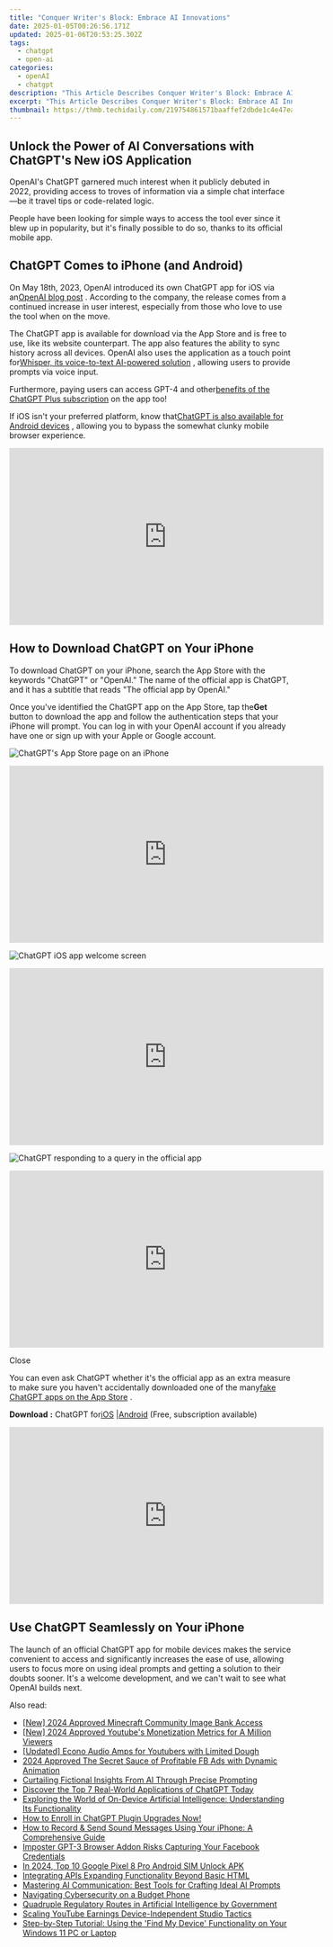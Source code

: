```yaml
---
title: "Conquer Writer's Block: Embrace AI Innovations"
date: 2025-01-05T00:26:56.171Z
updated: 2025-01-06T20:53:25.302Z
tags:
  - chatgpt
  - open-ai
categories:
  - openAI
  - chatgpt
description: "This Article Describes Conquer Writer's Block: Embrace AI Innovations"
excerpt: "This Article Describes Conquer Writer's Block: Embrace AI Innovations"
thumbnail: https://thmb.techidaily.com/219754861571baaffef2dbde1c4e47ea4bf551dd4082ac6c30e6e25f75285938.jpg
---
```


## Unlock the Power of AI Conversations with ChatGPT's New iOS Application

 OpenAI's ChatGPT garnered much interest when it publicly debuted in 2022, providing access to troves of information via a simple chat interface—be it travel tips or code-related logic.

 People have been looking for simple ways to access the tool ever since it blew up in popularity, but it's finally possible to do so, thanks to its official mobile app.

## ChatGPT Comes to iPhone (and Android)

 On May 18th, 2023, OpenAI introduced its own ChatGPT app for iOS via an[OpenAI blog post](https://openai.com/blog/introducing-the-chatgpt-app-for-ios) . According to the company, the release comes from a continued increase in user interest, especially from those who love to use the tool when on the move.

 The ChatGPT app is available for download via the App Store and is free to use, like its website counterpart. The app also features the ability to sync history across all devices. OpenAI also uses the application as a touch point for[Whisper, its voice-to-text AI-powered solution](https://www.makeuseof.com/dictate-documents-openai-whisper/) , allowing users to provide prompts via voice input.

 Furthermore, paying users can access GPT-4 and other[benefits of the ChatGPT Plus subscription](https://www.makeuseof.com/chatgpt-plus-subscription-worth-it/) on the app too!

 If iOS isn't your preferred platform, know that[ChatGPT is also available for Android devices](https://www.makeuseof.com/chatgpt-is-now-available-on-android/) , allowing you to bypass the somewhat clunky mobile browser experience.

<!-- affiliate ads begin -->
<iframe width="560" height="315" src="https://www.youtube.com/embed/UJJbj1vbzs8?si=X3zd8thLJKprfuEa" title="YouTube video player" frameborder="0" allow="accelerometer; autoplay; clipboard-write; encrypted-media; gyroscope; picture-in-picture; web-share" referrerpolicy="strict-origin-when-cross-origin" allowfullscreen></iframe>
<!-- affiliate ads end -->

## How to Download ChatGPT on Your iPhone

 To download ChatGPT on your iPhone, search the App Store with the keywords "ChatGPT" or "OpenAI." The name of the official app is ChatGPT, and it has a subtitle that reads "The official app by OpenAI."

 Once you've identified the ChatGPT app on the App Store, tap the**Get** button to download the app and follow the authentication steps that your iPhone will prompt. You can log in with your OpenAI account if you already have one or sign up with your Apple or Google account.

![ChatGPT's App Store page on an iPhone](https://static1.makeuseofimages.com/wordpress/wp-content/uploads/2023/08/chatgpt-s-app-store-page-on-an-iphone.jpg)

<!-- affiliate ads begin -->
<iframe width="560" height="315" src="https://www.youtube.com/embed/H2cXnI9oOvM?si=3nz2sBB124ln-83T" title="YouTube video player" frameborder="0" allow="accelerometer; autoplay; clipboard-write; encrypted-media; gyroscope; picture-in-picture; web-share" referrerpolicy="strict-origin-when-cross-origin" allowfullscreen></iframe>
<!-- affiliate ads end -->

![ChatGPT iOS app welcome screen](https://static1.makeuseofimages.com/wordpress/wp-content/uploads/2023/08/chatgpt-ios-app-welcome-screen.jpg)

<!-- affiliate ads begin -->
<iframe width="560" height="315" src="https://www.youtube.com/embed/sn2STvYRVb8?si=Z-XhJJ1Mc-Em5Kqy" title="YouTube video player" frameborder="0" allow="accelerometer; autoplay; clipboard-write; encrypted-media; gyroscope; picture-in-picture; web-share" referrerpolicy="strict-origin-when-cross-origin" allowfullscreen></iframe>
<!-- affiliate ads end -->

![ChatGPT responding to a query in the official app](https://static1.makeuseofimages.com/wordpress/wp-content/uploads/2023/08/chatgpt-responding-to-a-query-in-the-official-app.jpg)

<!-- affiliate ads begin -->
<iframe width="560" height="315" src="https://www.youtube.com/embed/fqBKCGAKHmA?si=OkoaI17nE5qNqTHj" title="YouTube video player" frameborder="0" allow="accelerometer; autoplay; clipboard-write; encrypted-media; gyroscope; picture-in-picture; web-share" referrerpolicy="strict-origin-when-cross-origin" allowfullscreen></iframe>
<!-- affiliate ads end -->

Close

 You can even ask ChatGPT whether it's the official app as an extra measure to make sure you haven't accidentally downloaded one of the many[fake ChatGPT apps on the App Store](https://www.makeuseof.com/how-to-spot-fake-chatgpt-app-on-apple-app-store/) .

**Download** **:** ChatGPT for[iOS](http://apps.apple.com/app/openai-chatgpt/id6448311069) |[Android](https://www.anrdoezrs.net/links/7251228/type/dlg/sid/UUmuoUeUpU2025542/https://play.google.com/store/apps/details?id=com.openai.chatgpt&hl=en&gl=US) (Free, subscription available)

<!-- affiliate ads begin -->
<iframe width="560" height="315" src="https://www.youtube.com/embed/_O8m9KphYzs?si=jITthzeyX_Kmt9X2" title="YouTube video player" frameborder="0" allow="accelerometer; autoplay; clipboard-write; encrypted-media; gyroscope; picture-in-picture; web-share" referrerpolicy="strict-origin-when-cross-origin" allowfullscreen></iframe>
<!-- affiliate ads end -->

## Use ChatGPT Seamlessly on Your iPhone

 The launch of an official ChatGPT app for mobile devices makes the service convenient to access and significantly increases the ease of use, allowing users to focus more on using ideal prompts and getting a solution to their doubts sooner. It's a welcome development, and we can't wait to see what OpenAI builds next.

<ins class="adsbygoogle"
     style="display:block"
     data-ad-format="autorelaxed"
     data-ad-client="ca-pub-7571918770474297"
     data-ad-slot="1223367746"></ins>

<ins class="adsbygoogle"
     style="display:block"
     data-ad-client="ca-pub-7571918770474297"
     data-ad-slot="8358498916"
     data-ad-format="auto"
     data-full-width-responsive="true"></ins>

<span class="atpl-alsoreadstyle">Also read:</span>
<div><ul>
<li><a href="https://youtube-web.techidaily.com/024-approved-minecraft-community-image-bank-access/"><u>[New] 2024 Approved Minecraft Community Image Bank Access</u></a></li>
<li><a href="https://youtube-data.techidaily.com/024-approved-youtubes-monetization-metrics-for-a-million-viewers/"><u>[New] 2024 Approved Youtube's Monetization Metrics for A Million Viewers</u></a></li>
<li><a href="https://youtube-zero.techidaily.com/ed-econo-audio-amps-for-youtubers-with-limited-dough/"><u>[Updated] Econo Audio Amps for Youtubers with Limited Dough</u></a></li>
<li><a href="https://facebook-video-files.techidaily.com/2024-approved-the-secret-sauce-of-profitable-fb-ads-with-dynamic-animation/"><u>2024 Approved The Secret Sauce of Profitable FB Ads with Dynamic Animation</u></a></li>
<li><a href="https://tech-haven.techidaily.com/curtailing-fictional-insights-from-ai-through-precise-prompting/"><u>Curtailing Fictional Insights From AI Through Precise Prompting</u></a></li>
<li><a href="https://tech-haven.techidaily.com/discover-the-top-7-real-world-applications-of-chatgpt-today/"><u>Discover the Top 7 Real-World Applications of ChatGPT Today</u></a></li>
<li><a href="https://tech-haven.techidaily.com/exploring-the-world-of-on-device-artificial-intelligence-understanding-its-functionality/"><u>Exploring the World of On-Device Artificial Intelligence: Understanding Its Functionality</u></a></li>
<li><a href="https://tech-haven.techidaily.com/how-to-enroll-in-chatgpt-plugin-upgrades-now/"><u>How to Enroll in ChatGPT Plugin Upgrades Now!</u></a></li>
<li><a href="https://techtrends.techidaily.com/how-to-record-and-send-sound-messages-using-your-iphone-a-comprehensive-guide/"><u>How to Record & Send Sound Messages Using Your iPhone: A Comprehensive Guide</u></a></li>
<li><a href="https://tech-haven.techidaily.com/imposter-gpt-3-browser-addon-risks-capturing-your-facebook-credentials/"><u>Imposter GPT-3 Browser Addon Risks Capturing Your Facebook Credentials</u></a></li>
<li><a href="https://sim-unlock.techidaily.com/in-2024-top-10-google-pixel-8-pro-android-sim-unlock-apk-by-drfone-android/"><u>In 2024, Top 10 Google Pixel 8 Pro Android SIM Unlock APK</u></a></li>
<li><a href="https://twitter-videos.techidaily.com/integrating-apis-expanding-functionality-beyond-basic-html/"><u>Integrating APIs Expanding Functionality Beyond Basic HTML</u></a></li>
<li><a href="https://tech-haven.techidaily.com/mastering-ai-communication-best-tools-for-crafting-ideal-ai-prompts/"><u>Mastering AI Communication: Best Tools for Crafting Ideal AI Prompts</u></a></li>
<li><a href="https://tech-haven.techidaily.com/navigating-cybersecurity-on-a-budget-phone/"><u>Navigating Cybersecurity on a Budget Phone</u></a></li>
<li><a href="https://tech-haven.techidaily.com/quadruple-regulatory-routes-in-artificial-intelligence-by-government/"><u>Quadruple Regulatory Routes in Artificial Intelligence by Government</u></a></li>
<li><a href="https://youtube-web.techidaily.com/ng-youtube-earnings-device-independent-studio-tactics/"><u>Scaling YouTube Earnings Device-Independent Studio Tactics</u></a></li>
<li><a href="https://vp-tips.techidaily.com/step-by-step-tutorial-using-the-find-my-device-functionality-on-your-windows-11-pc-or-laptop/"><u>Step-by-Step Tutorial: Using the 'Find My Device' Functionality on Your Windows 11 PC or Laptop</u></a></li>
</ul></div>

